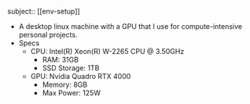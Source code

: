 subject:: [[env-setup]]

- A desktop linux machine with a GPU that I use for compute-intensive personal projects.
- Specs
	- CPU: Intel(R) Xeon(R) W-2265 CPU @ 3.50GHz
		- RAM: 31GB
		- SSD Storage: 1TB
	- GPU: Nvidia Quadro RTX 4000
		- Memory: 8GB
		- Max Power: 125W